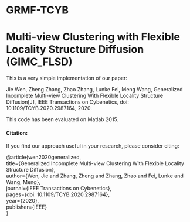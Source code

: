 # GRMF-TCYB

# Multi-view Clustering with Flexible Locality Structure Diffusion (GIMC_FLSD)
This is a very simple implementation of our paper:

Jie Wen, Zheng Zhang, Zhao Zhang, Lunke Fei, Meng Wang, Generalized Incomplete Multi-view Clustering With Flexible Locality Structure Diffusion[J], IEEE Transactions on Cybenetics, doi: 10.1109/TCYB.2020.2987164, 2020.

This code has been evaluated on Matlab 2015.

#### Citation:

If you find our approach useful in your research, please consider citing:

@article{wen2020generalized,  
  title={Generalized Incomplete Multi-view Clustering With Flexible Locality Structure Diffusion},  
  author={Wen, Jie and Zhang, Zheng and Zhang, Zhao and Fei, Lunke and Wang, Meng},  
  journal={IEEE Transactions on Cybenetics},  
  pages={doi: 10.1109/TCYB.2020.2987164},  
  year={2020},  
  publisher={IEEE}  
}
